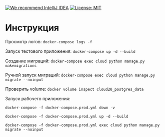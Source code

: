 [![We recommend IntelliJ IDEA](https://www.elegantobjects.org/intellij-idea.svg)](https://www.jetbrains.com/idea/)
[![License: MIT](https://img.shields.io/badge/License-MIT-yellow.svg)](https://opensource.org/licenses/MIT)
# Инструкция
Просмотр логов: `docker-compose logs -f`

Запуск  тестового приложения: `docker-compose up -d --build`

Создание миграций: `docker-compose exec cloud python manage.py makemigrations`

Ручной запуск миграций: `docker-compose exec cloud python manage.py migrate --noinput`

Проверить volume: `docker volume inspect cloud20_postgres_data`

Запуск рабочего приложения:

`docker-compose -f docker-compose.prod.yml down -v`

`docker-compose -f docker-compose.prod.yml up -d --build`

`docker-compose -f docker-compose.prod.yml exec cloud python manage.py migrate --noinput`